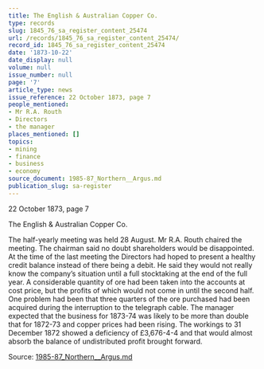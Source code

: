 ```yaml
---
title: The English & Australian Copper Co.
type: records
slug: 1845_76_sa_register_content_25474
url: /records/1845_76_sa_register_content_25474/
record_id: 1845_76_sa_register_content_25474
date: '1873-10-22'
date_display: null
volume: null
issue_number: null
page: '7'
article_type: news
issue_reference: 22 October 1873, page 7
people_mentioned:
- Mr R.A. Routh
- Directors
- the manager
places_mentioned: []
topics:
- mining
- finance
- business
- economy
source_document: 1985-87_Northern__Argus.md
publication_slug: sa-register
---
```


22 October 1873, page 7

The English & Australian Copper Co.

The half-yearly meeting was held 28 August.  Mr R.A. Routh chaired the meeting.  The chairman said no doubt shareholders would be disappointed.  At the time of the last meeting the Directors had hoped to present a healthy credit balance instead of there being a debit.  He said they would not really know the company’s situation until a full stocktaking at the end of the full year.  A considerable quantity of ore had been taken into the accounts at cost price, but the profits of which would not come in until the second half.  One problem had been that three quarters of the ore purchased had been acquired during the interruption to the telegraph cable.  The manager expected that the business for 1873-74 was likely to be more than double that for 1872-73 and copper prices had been rising.  The workings to 31 December 1872 showed a deficiency of £3,676-4-4 and that would almost absorb the balance of undistributed profit brought forward.

Source: [1985-87_Northern__Argus.md](/downloads/markdown/1985-87_Northern__Argus.md)
